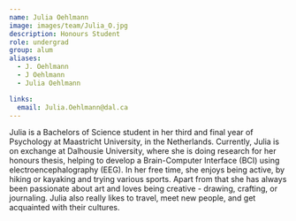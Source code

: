 ```yaml
---
name: Julia Oehlmann
image: images/team/Julia_O.jpg
description: Honours Student
role: undergrad
group: alum
aliases:
  - J. Oehlmann
  - J Oehlmann
  - Julia Oehlmann

links:
  email: Julia.Oehlmann@dal.ca
---
```


Julia is a Bachelors of Science student in her third and final year of Psychology at Maastricht University, in the Netherlands. Currently, Julia is on exchange at Dalhousie University, where she is doing research for her honours thesis, helping to develop a Brain-Computer Interface (BCI) using electroencephalography (EEG). In her free time, she enjoys being active, by hiking or kayaking and trying various sports. Apart from that she has always been passionate about art and loves being creative - drawing, crafting, or journaling. Julia also really likes to travel, meet new people, and get acquainted with their cultures.
